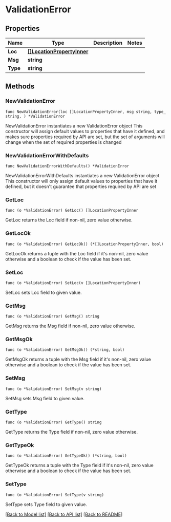 # ValidationError

## Properties

Name | Type | Description | Notes
------------ | ------------- | ------------- | -------------
**Loc** | [**[]LocationPropertyInner**](LocationPropertyInner.md) |  | 
**Msg** | **string** |  | 
**Type** | **string** |  | 

## Methods

### NewValidationError

`func NewValidationError(loc []LocationPropertyInner, msg string, type_ string, ) *ValidationError`

NewValidationError instantiates a new ValidationError object
This constructor will assign default values to properties that have it defined,
and makes sure properties required by API are set, but the set of arguments
will change when the set of required properties is changed

### NewValidationErrorWithDefaults

`func NewValidationErrorWithDefaults() *ValidationError`

NewValidationErrorWithDefaults instantiates a new ValidationError object
This constructor will only assign default values to properties that have it defined,
but it doesn't guarantee that properties required by API are set

### GetLoc

`func (o *ValidationError) GetLoc() []LocationPropertyInner`

GetLoc returns the Loc field if non-nil, zero value otherwise.

### GetLocOk

`func (o *ValidationError) GetLocOk() (*[]LocationPropertyInner, bool)`

GetLocOk returns a tuple with the Loc field if it's non-nil, zero value otherwise
and a boolean to check if the value has been set.

### SetLoc

`func (o *ValidationError) SetLoc(v []LocationPropertyInner)`

SetLoc sets Loc field to given value.


### GetMsg

`func (o *ValidationError) GetMsg() string`

GetMsg returns the Msg field if non-nil, zero value otherwise.

### GetMsgOk

`func (o *ValidationError) GetMsgOk() (*string, bool)`

GetMsgOk returns a tuple with the Msg field if it's non-nil, zero value otherwise
and a boolean to check if the value has been set.

### SetMsg

`func (o *ValidationError) SetMsg(v string)`

SetMsg sets Msg field to given value.


### GetType

`func (o *ValidationError) GetType() string`

GetType returns the Type field if non-nil, zero value otherwise.

### GetTypeOk

`func (o *ValidationError) GetTypeOk() (*string, bool)`

GetTypeOk returns a tuple with the Type field if it's non-nil, zero value otherwise
and a boolean to check if the value has been set.

### SetType

`func (o *ValidationError) SetType(v string)`

SetType sets Type field to given value.



[[Back to Model list]](../README.md#documentation-for-models) [[Back to API list]](../README.md#documentation-for-api-endpoints) [[Back to README]](../README.md)


